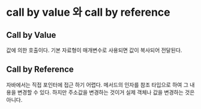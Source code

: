 # call by value 와 call by reference 

## Call by Value 
값에 의한 호출이다. 기본 자료형이 매개변수로 사용되면 값이 복사되어 전달된다. 


## Call by Reference 
자바에서는 직접 포인터에 접근 하기 어렵다. 
메서드의 인자를 참조 타입으로 하여 그 내용을 변경할 수 있다. 
하지만 주소값을 변경하는 것이거 실제 객체나 값을 변경하는 것은 아니다. 